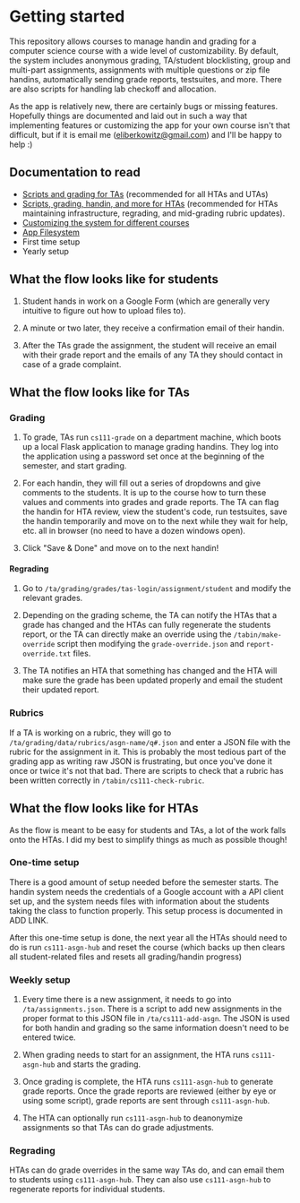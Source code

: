 # Getting started

This repository allows courses to manage handin and grading for a computer
science course with a wide level of customizability. By default, the system
includes anonymous grading, TA/student blocklisting,
group and multi-part assignments, assignments with multiple questions
or zip file handins, automatically sending grade reports, testsuites, and more.
There are also scripts for handling lab checkoff and allocation.

As the app is relatively new, there are certainly bugs or missing features.
Hopefully things are documented and laid out in such a way that implementing
features or customizing the app for your own course isn't that difficult, but
if it is email me (eliberkowitz@gmail.com) and I'll be happy to help :)

## Documentation to read
- [Scripts and grading for TAs](ta-doc.html) (recommended for all HTAs and UTAs)
- [Scripts, grading, handin, and more for HTAs](hta-doc.html)
(recommended for HTAs  maintaining infrastructure, regrading,
and mid-grading rubric updates).
- [Customizing the system for different courses](customization.html)
- [App Filesystem](filesystem.html)
- First time setup
- Yearly setup

## What the flow looks like for students

1. Student hands in work on a Google Form (which are generally very intuitive
to figure out how to upload files to).

2. A minute or two later, they receive a confirmation email of their handin.

3. After the TAs grade the assignment, the student will receive an email with
their grade report and the emails of any TA they should contact in case of a
grade complaint.

## What the flow looks like for TAs

### Grading
1. To grade, TAs run `cs111-grade` on a department machine, which boots up a
local Flask application to manage grading handins. They log into the
application using a password set once at the beginning of the semester, and
start grading.

2. For each handin, they will fill out a series of dropdowns and give comments
to the students. It is up to the course how to turn these values and comments
into grades and grade reports. The TA can flag the handin for HTA review,
view the student's code, run testsuites, save the handin temporarily and move
on to the next while they wait for help, etc. all in browser (no need to
have a dozen windows open).

3. Click "Save & Done" and move on to the next handin!

#### Regrading
1. Go to `/ta/grading/grades/tas-login/assignment/student` and modify the
relevant grades.

2. Depending on the grading scheme, the TA can notify the HTAs that a grade
has changed and the HTAs can fully regenerate the students report, or the
TA can directly make an override using the `/tabin/make-override` script
then modifying the `grade-override.json` and `report-override.txt` files.

3. The TA notifies an HTA that something has changed and the HTA will
make sure the grade has been updated properly and email the student
their updated report.

### Rubrics
If a TA is working on a rubric, they will go to
`/ta/grading/data/rubrics/asgn-name/q#.json` and enter a JSON file with the
rubric for the assignment in it. This is probably the most tedious part of the
grading app as writing raw JSON is frustrating, but once you've done it once
or twice it's not that bad. There are scripts to check that a rubric has been
written correctly in `/tabin/cs111-check-rubric`.

## What the flow looks like for HTAs

As the flow is meant to be easy for students and TAs, a lot of the work falls
onto the HTAs. I did my best to simplify things as much as possible though!

### One-time setup
There is a good amount of setup needed before the semester starts. The handin
system needs the credentials of a Google account with a API client set up,
and the system needs files with information about the students taking the class
to function properly. This setup process is documented in ADD LINK.

After this one-time setup is done, the next year all the HTAs should need to do
is run `cs111-asgn-hub` and reset the course (which backs up then clears all
student-related files and resets all grading/handin progress)

### Weekly setup
1. Every time there is a new assignment, it needs to go into
`/ta/assignments.json`. There is a script to add new assignments in the proper
format to this JSON file in `/ta/cs111-add-asgn`. The JSON is used for both 
handin and grading so the same information doesn't need to be entered twice.

2. When grading needs to start for an assignment, the HTA runs `cs111-asgn-hub`
and starts the grading.

3. Once grading is complete, the HTA runs `cs111-asgn-hub` to generate grade
reports. Once the grade reports are reviewed (either by eye or using some
script), grade reports are sent through `cs111-asgn-hub`.

4. The HTA can optionally run `cs111-asgn-hub` to deanonymize assignments so
that TAs can do grade adjustments.

### Regrading
HTAs can do grade overrides in the same way TAs do, and can email them to
students using `cs111-asgn-hub`. They can also use `cs111-asgn-hub` to
regenerate reports for individual students.
